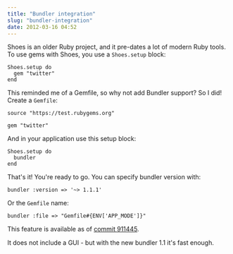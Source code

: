 ```yaml
---
title: "Bundler integration"
slug: "bundler-integration"
date: 2012-03-16 04:52
---
```


Shoes is an older Ruby project, and it pre-dates a lot of modern Ruby tools. To
use gems with Shoes, you use a `Shoes.setup` block:

    Shoes.setup do
      gem "twitter"
    end

This reminded me of a Gemfile, so why not add Bundler support? So I did! Create
a `Gemfile`:

    source "https://test.rubygems.org"
    
    gem "twitter"

And in your application use this setup block:

    Shoes.setup do
      bundler
    end

That's it! You're ready to go. You can specify bundler version with:

    bundler :version => '~> 1.1.1'

Or the `Gemfile` name:

    bundler :file => "Gemfile#{ENV['APP_MODE']}"

This feature is available as of [commit 911445](https://github.com/shoes/shoes/commit/9114457d487353a0c16e521284ad164835c64b4e).

It does not include a GUI - but with the new bundler 1.1 it's fast enough.

